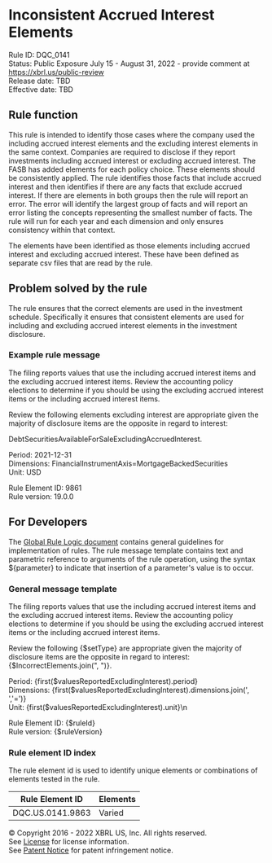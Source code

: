 # Inconsistent Accrued Interest Elements  
Rule ID: DQC_0141  
Status: Public Exposure July 15 - August 31, 2022 - provide comment at https://xbrl.us/public-review  
Release date: TBD  
Effective date: TBD  
  
## Rule function
This rule is intended to identify those cases where the company used the including accrued interest elements and the excluding interest elements in the same context. Companies are required to disclose if they report investments including accrued interest or excluding accrued interest. The FASB has added elements for each policy choice. These elements should be consistently applied.  The rule identifies those facts that include accrued interest and then identifies if there are any facts that exclude accrued interest. If there are elements in both groups then the rule will report an error. The error will identify the largest group of facts and will report an error listing the concepts representing the smallest number of facts.  The rule will run for each year and each dimension and only ensures consistency within that context.

The elements have been identified as those elements including accrued interest and excluding accrued interest.  These have been defined as separate csv files that are read by the rule.

## Problem solved by the rule  
The rule ensures that the correct elements are used in the investment schedule. Specifically it ensures that consistent elements are used for including and excluding accrued interest elements in the investment disclosure.

### Example rule message
The filing reports values that use the including accrued interest items and the excluding accrued interest items. Review the accounting policy elections to determine if you should be using the excluding accrued interest items or the including accrued interest items. 

Review the following elements excluding interest are appropriate given the majority of disclosure items are the opposite in regard to interest:

DebtSecuritiesAvailableForSaleExcludingAccruedInterest.
  
Period: 2021-12-31  
Dimensions: FinancialInstrumentAxis=MortgageBackedSecurities  
Unit: USD
  
Rule Element ID: 9861  
Rule version: 19.0.0 

## For Developers  
The [Global Rule Logic document](https://github.com/DataQualityCommittee/dqc_us_rules/blob/master/docs/GlobalRuleLogic.md) contains general guidelines for implementation of rules. The rule message template contains text and parametric reference to arguments of the rule operation, using the syntax ${parameter} to indicate that insertion of a parameter's value is to occur.  
  
### General message template 
The filing reports values that use the including accrued interest items and the excluding accrued interest items. Review the accounting policy elections to determine if you should be using the excluding accrued interest items or the including accrued interest items. 

Review the following {$setType} are appropriate given the majority of disclosure items are the opposite in regard to interest:
{$IncorrectElements.join(", ")}.
  
Period: {first($valuesReportedExcludingInterest).period}  
Dimensions: {first($valuesReportedExcludingInterest).dimensions.join(', ','=')}  
Unit: {first($valuesReportedExcludingInterest).unit}\n  
  
Rule Element ID: {$ruleId}  
Rule version: {$ruleVersion}

### Rule element ID index  
The rule element id is used to identify unique elements or combinations of elements tested in the rule.

|Rule Element ID|Elements|
|--- |--- |
|DQC.US.0141.9863|Varied|

© Copyright 2016 - 2022 XBRL US, Inc. All rights reserved.   
See [License](https://xbrl.us/dqc-license) for license information.  
See [Patent Notice](https://xbrl.us/dqc-patent) for patent infringement notice.  